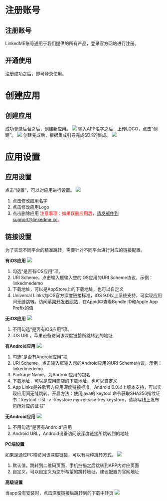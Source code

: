 # 注册账号
## 注册账号
LinkedME账号通用于我们提供的所有产品，登录官方网站进行注册。
## 开通使用
注册成功之后，即可登录使用。
# 创建应用
## 创建应用
成功登录后台之后，创建新应用。
![](https://www.linkedme.cc/docs/images/2.2.1-1.jpg)
输入APP名字之后，上传LOGO，点击“创建”。
![](https://www.linkedme.cc/docs/images/2.2.1-2.jpg)
创建完成后，根据集成引导完成SDK的集成。
![](https://www.linkedme.cc/docs/images/2.2.1-3.jpg)

# 应用设置
## 应用设置
点击“设置”，可以对应用进行设置。
![](https://www.linkedme.cc/docs/images/2.3.1.jpg)
1. 点击修改应用名字
2. 点击修改应用Logo
3. 点击删除应用
<font color="red">注意事项：如果误删应用后，请发邮件到support@linkedme.cc。</font>

## 链接设置
为了实现不同平台的精准跳转，需要针对不同平台进行对应的链接配置。  

**有iOS应用**
![](https://www.linkedme.cc/docs/images/2.3.2.1-1.jpg)
1. 勾选“是否有iOS应用”项。
2. URI Scheme，点击输入框输入您的iOS应用的URI Scheme协议，示例：linkedmedemo
3. 下载地址，可以是AppStore上的下载地址，也可以自定义
4. Universal Links为iOS官方深度链接标准，iOS 9.0以上系统支持，可实现应用间无缝跳转。访问[苹果开发者网站](https://developer.apple.com/)，在Appid中查看Bundle ID和Apple App Prefix的值

**无iOS应用**
![](https://www.linkedme.cc/docs/images/2.3.2.1-2.jpg)
1. 不用勾选“是否有iOS应用”项。
2. iOS URL，苹果设备访问该深度链接所跳转到的地址

**有Android应用**
![](https://www.linkedme.cc/docs/images/2.3.2.2-1.jpg)
1. 勾选“是否有Android应用”项
2. URI Scheme，点击输入框输入您的Android应用的URI Scheme协议，示例：linkedmedemo
3. Package Name，为Android应用的包名
4. 下载地址，可以是应用商店的下载地址，也可以自定义
5. App Links是谷歌官方应用深度链接标准，Android 6.0以上版本支持，可以实现应用间无缝跳转。开启方法：使用java的 keytool 命令获取SHA256指纹证书：keytool -list -v -keystore my-release-key.keystore，请填写线上发布包所对应的证书”

**无Android应用**
![](https://www.linkedme.cc/docs/images/2.3.2.2-2.jpg)
1. 不用勾选“是否有Android”应用
2. Android URL，Android设备访问该深度链接所跳转到的地址

**PC端设置**  

如果是通过PC端访问该深度链接，可以有两种跳转方式。
![](https://www.linkedme.cc/docs/images/2.3.2.2-3.jpg)
1. 默认值，跳转到二维码页面，手机扫描之后跳转到APP内对应页面
2. 自定义，可以自定义为您所希望的跳转地址，建议配置为官网地址

**高级设置**  

当app没有安装时，点击深度链接后跳转到的下载中转页
![](https://www.linkedme.cc/docs/images/2.3.2.2-4.jpg)